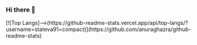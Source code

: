 ### Hi there 👋

<!--![Anurag's GitHub stats](https://github-readme-stats.vercel.app/api?username=stateva91&show_icons=true&theme=transparent)-->[![Top Langs]-->(https://github-readme-stats.vercel.app/api/top-langs/?username=stateva91=compact)](https://github.com/anuraghazra/github-readme-stats)
<!--
**Stateva91/Stateva91** is a ✨ _special_ ✨ repository because its `README.md` (this file) appears on your GitHub profile.

Here are some ideas to get you started:

- 🔭 I’m currently working on ...
- 🌱 I’m currently learning ...
- 👯 I’m looking to collaborate on ...
- 🤔 I’m looking for help with ...
- 💬 Ask me about ...
- 📫 How to reach me: ...
- 😄 Pronouns: ...
- ⚡ Fun fact: ...
-->
